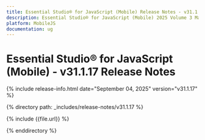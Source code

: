 ```yaml
---
title: Essential Studio® for JavaScript (Mobile) Release Notes - v31.1.17
description: Essential Studio® for JavaScript (Mobile) 2025 Volume 3 Main Release - Release Notes - v31.1.17
platform: MobileJS
documentation: ug
---
```


# Essential Studio® for JavaScript (Mobile) - v31.1.17 Release Notes 

{% include release-info.html date="September 04, 2025"  version="v31.1.17" %}

{% directory path: _includes/release-notes/v31.1.17 %}

{% include {{file.url}} %}

{% enddirectory %}